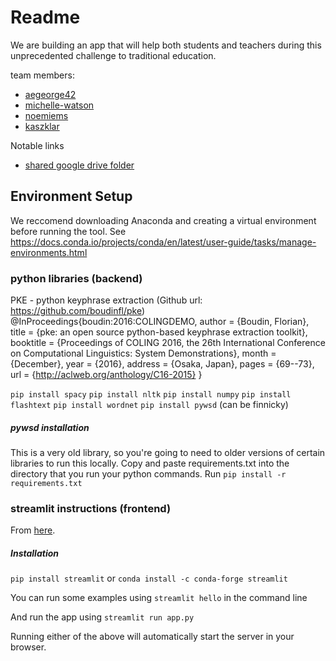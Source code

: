 # Readme

We are building an app that will help both students and teachers during this unprecedented challenge to traditional education. 

team members:

* [aegeorge42](https://github.com/aegeorge42)
* [michelle-watson](https://github.com/Michelle-Watson)
* [noemiems](https://github.com/noemiems)
* [kaszklar](https://github.com/kaszklar)



Notable links

* [shared google drive folder](https://drive.google.com/drive/u/1/folders/1gZ-yYVNB7FpIJpsBmniMmgcNEcc719Eh)

## Environment Setup
We reccomend downloading Anaconda and creating a virtual environment before running the tool.
See https://docs.conda.io/projects/conda/en/latest/user-guide/tasks/manage-environments.html

### python libraries (backend)

PKE - python keyphrase extraction (Github url: https://github.com/boudinfl/pke)
@InProceedings{boudin:2016:COLINGDEMO,
  author    = {Boudin, Florian},
  title     = {pke: an open source python-based keyphrase extraction toolkit},
  booktitle = {Proceedings of COLING 2016, the 26th International Conference on Computational Linguistics: System Demonstrations},
  month     = {December},
  year      = {2016},
  address   = {Osaka, Japan},
  pages     = {69--73},
  url       = {http://aclweb.org/anthology/C16-2015}
}

`pip install spacy`
`pip install nltk`
`pip install numpy`
`pip install flashtext`
`pip install wordnet`
`pip install pywsd` (can be finnicky)

##### pywsd installation
This is a very old library, so you're going to need to older versions of certain libraries to run this locally.
Copy and paste requirements.txt into the directory that you run your python commands. 
Run `pip install -r requirements.txt`

### streamlit instructions (frontend)

From [here](https://docs.streamlit.io/en/stable/installation.html).

##### Installation

`pip install streamlit` or `conda install -c conda-forge streamlit`

You can run some examples using `streamlit hello` in the command line

And run the app using `streamlit run app.py`

Running either of the above will automatically start the server in your browser.

